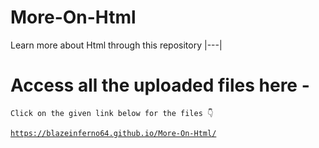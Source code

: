 # More-On-Html
 Learn more about Html through this repository 
 |---|

# Access all the uploaded files here -

`
Click on the given link below for the files 👇
`

<a href="https://blazeinferno64.github.io/More-On-Html/">

```
https://blazeinferno64.github.io/More-On-Html/
```
</a>

